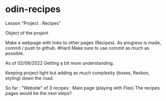 # odin-recipes
Lesson "Project : Recipes"

Object of the project

Make a webpage with links to other pages (Recipes).
As progress is made, commit / push to github. #Hard
Make sure to use commit as much as possible.

As of 02/09/2022
Getting a bit more understanding.

Keeping project light but adding as much complexity 
(boxes, flexbox, styling) down the road.

So far :
"Website" of 3 recipes :
Main page (playing with Flex)
The recipes pages would be the next steps?